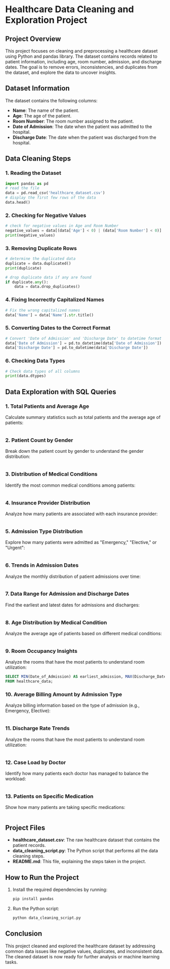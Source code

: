 
# Healthcare Data Cleaning and Exploration Project

## Project Overview
This project focuses on cleaning and preprocessing a healthcare dataset using Python and pandas library. The dataset contains records related to patient information, including age, room number, admission, and discharge dates. The goal is to remove errors, inconsistencies, and duplicates from the dataset, and explore the data to uncover insights.

## Dataset Information
The dataset contains the following columns:
- **Name**: The name of the patient.
- **Age**: The age of the patient.
- **Room Number**: The room number assigned to the patient.
- **Date of Admission**: The date when the patient was admitted to the hospital.
- **Discharge Date**: The date when the patient was discharged from the hospital.

## Data Cleaning Steps

### 1. Reading the Dataset
```python
import pandas as pd
# read the file
data = pd.read_csv('healthcare_dataset.csv')
# display the first few rows of the data
data.head()
```

### 2. Checking for Negative Values
```python
# check for negative values in Age and Room Number
negative_values = data[(data['Age'] < 0) | (data['Room Number'] < 0)]
print(negative_values)
```

### 3. Removing Duplicate Rows
```python
# determine the duplicated data
duplicate = data.duplicated()
print(duplicate)

# drop duplicate data if any are found
if duplicate.any():
    data = data.drop_duplicates()
```

### 4. Fixing Incorrectly Capitalized Names
```python
# Fix the wrong capitalized names
data['Name'] = data['Name'].str.title()
```

### 5. Converting Dates to the Correct Format
```python
# Convert 'Date of Admission' and 'Discharge Date' to datetime format
data['Date of Admission'] = pd.to_datetime(data['Date of Admission'])
data['Discharge Date'] = pd.to_datetime(data['Discharge Date'])
```

### 6. Checking Data Types
```python
# Check data types of all columns
print(data.dtypes)
```

## Data Exploration with SQL Queries

### 1. Total Patients and Average Age
Calculate summary statistics such as total patients and the average age of patients:
```sql

```

### 2. Patient Count by Gender
Break down the patient count by gender to understand the gender distribution:
```sql

```

### 3. Distribution of Medical Conditions
Identify the most common medical conditions among patients:
```sql

```

### 4. Insurance Provider Distribution

Analyze how many patients are associated with each insurance provider:
```sql

```
### 5. Admission Type Distribution

Explore how many patients were admitted as "Emergency," "Elective," or "Urgent":
```sql

```
### 6. Trends in Admission Dates
Analyze the monthly distribution of patient admissions over time:
```sql

```
### 7. Data Range for Admission and Discharge Dates
Find the earliest and latest dates for admissions and discharges:
```sql

```
### 8. Age Distribution by Medical Condition
Analyze the average age of patients based on different medical conditions:
```sql

```
### 9. Room Occupancy Insights
Analyze the rooms that have the most patients to understand room utilization:
```sql
SELECT MIN(Date_of_Admission) AS earliest_admission, MAX(Discharge_Date) AS latest_discharge
FROM healthcare_data;
```

### 10. Average Billing Amount by Admission Type
Analyze billing information based on the type of admission (e.g., Emergency, Elective):
```sql

```

### 11. Discharge Rate Trends
Analyze the rooms that have the most patients to understand room utilization:
```sql

```

### 12. Case Load by Doctor
Identify how many patients each doctor has managed to balance the workload:
```sql

```

### 13. Patients on Specific Medication

Show how many patients are taking specific medications:
```sql

```
## Project Files

- **healthcare_dataset.csv**: The raw healthcare dataset that contains the patient records.
- **data_cleaning_script.py**: The Python script that performs all the data cleaning steps.
- **README.md**: This file, explaining the steps taken in the project.

## How to Run the Project

1. Install the required dependencies by running:
   ```bash
   pip install pandas
   ```

2. Run the Python script:
   ```bash
   python data_cleaning_script.py
   ```

## Conclusion
This project cleaned and explored the healthcare dataset by addressing common data issues like negative values, duplicates, and inconsistent data. The cleaned dataset is now ready for further analysis or machine learning tasks.
